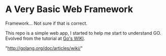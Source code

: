 A Very Basic Web Framework
====

Framework... Not sure if that is correct.

This repo is a simple web app, I started to help me start to understand GO. Evolved from the tutorial at [Go's WIKI][1].


[1]: http://daringfireball.net/projects/markdown/ "GO's WIKI"
"http://golang.org/doc/articles/wiki/" 